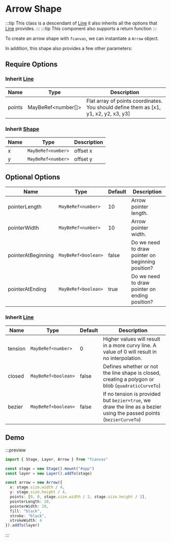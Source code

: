 # Arrow Shape

:::tip
This class is a descendant of [Line](/guide/shapes/Line) it also inherits all the options that [Line](/guide/shapes/Line) provides.
:::
:::tip
This component also supports a return function
:::

To create an arrow shape with `fcanvas`, we can instantiate a `Arrow` object.

In addition, this shape also provides a few other parameters:

## Require Options

### Inherit [Line](/guide/shapes/Line)

| Name   | Type               | Description                                                                          |
| ------ | ------------------ | ------------------------------------------------------------------------------------ |
| points | MayBeRef<number[]> | Flat array of points coordinates. You should define them as [x1, y1, x2, y2, x3, y3] |

### Inherit [Shape](/guide/essentials/Shape)

| Name | Type               | Description |
| ---- | ------------------ | ----------- |
| x    | `MayBeRef<number>` | offset x    |
| y    | `MayBeRef<number>` | offset y    |

## Optional Options

| Name               | Type                | Default | Description                                       |
| ------------------ | ------------------- | ------- | ------------------------------------------------- |
| pointerLength      | `MayBeRef<number>`  | 10      | Arrow pointer length.                             |
| pointerWidth       | `MayBeRef<number>`  | 10      | Arrow pointer width.                              |
| pointerAtBeginning | `MayBeRef<boolean>` | false   | Do we need to draw pointer on beginning position? |
| pointerAtEnding    | `MayBeRef<boolean>` | true    | Do we need to draw pointer on ending position?    |

### Inherit [Line](/guide/shapes/Line)

| Name    | Type                | Default | Description                                                                                                         |
| ------- | ------------------- | ------- | ------------------------------------------------------------------------------------------------------------------- |
| tension | `MayBeRef<number>`  | 0       | Higher values will result in a more curvy line. A value of 0 will result in no interpolation.                       |
| closed  | `MayBeRef<boolean>` | false   | Defines whether or not the line shape is closed, creating a polygon or blob (`quadraticCurveTo`)                    |
| bezier  | `MayBeRef<boolean>` | false   | If no tension is provided but `bezier=true`, we draw the line as a bezier using the passed points (`bezierCurveTo`) |

## Demo

:::preview

```ts
import { Stage, Layer, Arrow } from "fcanvas"

const stage = new Stage().mount("#app")
const layer = new Layer().addTo(stage)

const arrow = new Arrow({
  x: stage.size.width / 4,
  y: stage.size.height / 4,
  points: [0, 0, stage.size.width / 2, stage.size.height / 2],
  pointerLength: 20,
  pointerWidth: 20,
  fill: "black",
  stroke: "black",
  strokeWidth: 4
}).addTo(layer)
```

:::
